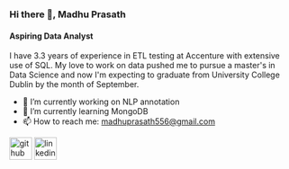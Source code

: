 ### Hi there 👋, Madhu Prasath
#### Aspiring Data Analyst

I have 3.3 years of experience in ETL testing at Accenture with extensive use of SQL. My love to work on data pushed me to pursue a master's in Data Science and now I'm expecting to graduate from University College Dublin by the month of September.

- 🔭 I’m currently working on NLP annotation 
- 🌱 I’m currently learning MongoDB 
- 📫 How to reach me: madhuprasath556@gmail.com 


[<img src='https://cdn.jsdelivr.net/npm/simple-icons@3.0.1/icons/github.svg' alt='github' height='40'>](https://github.com/madhu050596)  [<img src='https://cdn.jsdelivr.net/npm/simple-icons@3.0.1/icons/linkedin.svg' alt='linkedin' height='40'>](https://www.linkedin.com/in/madhu-prasath/)  


